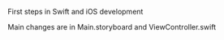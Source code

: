 First steps in Swift and iOS development

Main changes are in Main.storyboard and ViewController.swift
